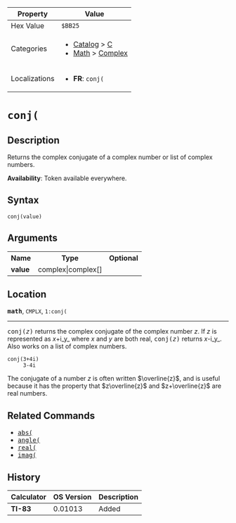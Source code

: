 | Property      | Value |
|---------------|-------|
| Hex Value     | `$BB25`|
| Categories    | <ul><li>[Catalog](<../categories/Catalog.md>) > [C](<../categories/Catalog.md#C>)</li><li>[Math](<../categories/Math.md>) > [Complex](<../categories/Math.md#Complex>)</li></ul> |
| Localizations | <ul><li><b>FR</b>: `conj(`</li></ul> |

# `conj(`

## Description
Returns the complex conjugate of a complex number or list of complex numbers.


<b>Availability</b>: Token available everywhere.

## Syntax
`conj(value)`

## Arguments
<table>
<tr><th>Name</th><th>Type</th><th>Optional</th></tr>

<tr><td><b>value</b></td><td>complex|complex[]</td><td></td></tr>

</table>

## Location
<tt><kbd><b>math</b></kbd></tt>, `CMPLX`, `1:conj(`
<hr>

<tt>conj(<em>z</em>)</tt> returns the complex conjugate of the complex number _z_. If _z_ is represented as _x_+i_y_ where _x_ and _y_ are both real, <tt>conj(<em>z</em>)</tt> returns _x_-i_y_. Also works on a list of complex numbers.

```ti-basic
conj(3+4i)
     3-4i
```

The conjugate of a number $z$ is often written $\overline{z}$, and is useful because it has the property that $z\overline{z}$ and $z+\overline{z}$ are real numbers.

## Related Commands

*   <tt><a href="/abs">abs(</a></tt>
*   <tt><a href="/angle">angle(</a></tt>
*   <tt><a href="/real-func">real(</a></tt>
*   <tt><a href="/imag">imag(</a></tt>

## History
| Calculator | OS Version | Description |
|------------|------------|-------------|
| <b>TI-83</b> | 0.01013 | Added |


